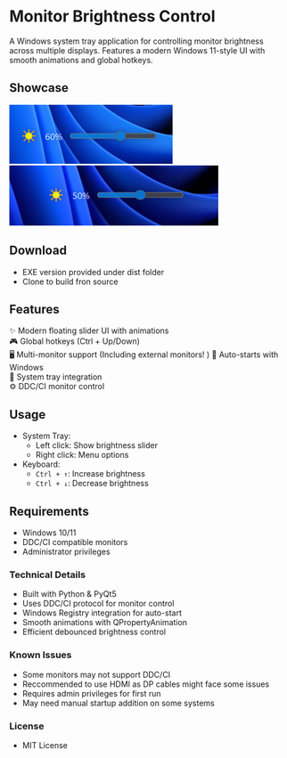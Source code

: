# Monitor Brightness Control

A Windows system tray application for controlling monitor brightness across multiple displays. Features a modern Windows 11-style UI with smooth animations and global hotkeys.

## Showcase 

![Light Mode](images/preview1.png)
![Dark Mode](images/preview2.png)

## Download

- EXE version provided under dist folder
- Clone to build fron source

## Features

✨ Modern floating slider UI with animations  
🎮 Global hotkeys (Ctrl + Up/Down)  
🖥️ Multi-monitor support (Including external monitors! )
🚀 Auto-starts with Windows  
🎯 System tray integration  
⚙️ DDC/CI monitor control

## Usage

- System Tray:
  - Left click: Show brightness slider
  - Right click: Menu options
- Keyboard:
  - `Ctrl + ↑`: Increase brightness
  - `Ctrl + ↓`: Decrease brightness

## Requirements

- Windows 10/11
- DDC/CI compatible monitors
- Administrator privileges

### Technical Details
- Built with Python & PyQt5
- Uses DDC/CI protocol for monitor control
- Windows Registry integration for auto-start
- Smooth animations with QPropertyAnimation
- Efficient debounced brightness control

### Known Issues
- Some monitors may not support DDC/CI
- Reccommended to use HDMI as DP cables might face some issues 
- Requires admin privileges for first run
- May need manual startup addition on some systems

### License
- MIT License 